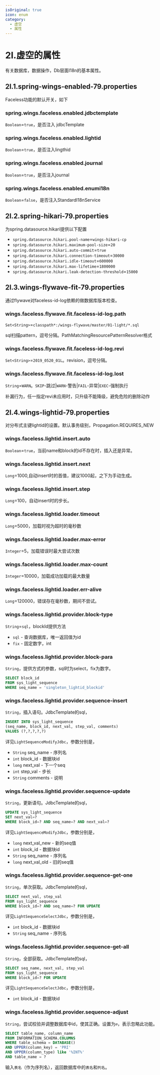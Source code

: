 ```yaml
---
isOriginal: true
icon: enum
category:
  - 虚空
  - 属性
---
```


# 2I.虚空的属性

有关数据库，数据操作，Db层面I18n的基本属性。

## 2I.1.spring-wings-enabled-79.properties

Faceless功能的默认开关，如下

### spring.wings.faceless.enabled.jdbctemplate

`Boolean`=`true`，是否注入 jdbcTemplate

### spring.wings.faceless.enabled.lightid

`Boolean`=`true`，是否注入lingthid

### spring.wings.faceless.enabled.journal

`Boolean`=`true`，是否注入journal

### spring.wings.faceless.enabled.enumi18n

`Boolean`=`false`，是否注入StandardI18nService

## 2I.2.spring-hikari-79.properties

为spring.datasource.hikari提供以下配置

* `spring.datasource.hikari.pool-name`=`wings-hikari-cp`
* `spring.datasource.hikari.maximum-pool-size`=`20`
* `spring.datasource.hikari.auto-commit`=`true`
* `spring.datasource.hikari.connection-timeout`=`30000`
* `spring.datasource.hikari.idle-timeout`=`600000`
* `spring.datasource.hikari.max-lifetime`=`1800000`
* `spring.datasource.hikari.leak-detection-threshold`=`15000`

## 2I.3.wings-flywave-fit-79.properties

通过flywave对faceless-id-log依赖的做数据库版本检查。

### wings.faceless.flywave.fit.faceless-id-log.path

`Set<String>`=`classpath*:/wings-flywave/master/01-light/*.sql`

sql扫描pattern，逗号分隔。PathMatchingResourcePatternResolver格式

### wings.faceless.flywave.fit.faceless-id-log.revi

`Set<String>`=`2019_0520_01L`。revision，逗号分隔。

### wings.faceless.flywave.fit.faceless-id-log.lost

`String`=`WARN`。`SKIP`-跳过|`WARN`-警告|`FAIL`-异常|`EXEC`-强制执行

补漏行为，任一指定revi未应用时，只升级不能降级，避免危险的删除动作

## 2I.4.wings-lightid-79.properties

对分布式主键lightid的设置。默认事务级别，Propagation.REQUIRES_NEW

### wings.faceless.lightid.insert.auto

`Boolean`=`true`，当前name和block的id不存在时，插入还是异常。

### wings.faceless.lightid.insert.next

`Long`=1000,自动insert时的首值，建议1000起，之下为手动生成。

### wings.faceless.lightid.insert.step

`Long`=100，自动insert时的步长。

### wings.faceless.lightid.loader.timeout

`Long`=5000，加载时视为超时的毫秒数

### wings.faceless.lightid.loader.max-error

`Integer`=5，加载错误时最大尝试次数

### wings.faceless.lightid.loader.max-count

`Integer`=10000，加载成功加载的最大数量

### wings.faceless.lightid.loader.err-alive

`Long`=120000，错误存在毫秒数，期间不尝试。

### wings.faceless.lightid.provider.block-type

`String`=`sql`，blockId提供方法

* `sql` - 查询数据库，唯一返回值为id
* `fix` - 固定数字，int

### wings.faceless.lightid.provider.block-para

`String`，提供方式的参数，sql时为select，fix为数字。

```sql
SELECT block_id
FROM sys_light_sequence 
WHERE seq_name = 'singleton_lightid_blockid'
```

### wings.faceless.lightid.provider.sequence-insert

`String`，插入语句。JdbcTemplate的sql，

```sql
INSERT INTO sys_light_sequence
(seq_name, block_id, next_val, step_val, comments) 
VALUES (?,?,?,?,?)
```

详见`LightSequenceModifyJdbc`，参数分别是，

* `String` seq_name - 序列名
* `int` block_id - 数据块id
* `long` next_val - 下一个seq
* `int` step_val - 步长
* `String` comments - 说明

### wings.faceless.lightid.provider.sequence-update

`String`，更新语句。JdbcTemplate的sql，

```sql
UPDATE sys_light_sequence 
SET next_val=? 
WHERE block_id=? AND seq_name=? AND next_val=?
```

详见`LightSequenceModifyJdbc`，参数分别是，

* `long` next_val_new - 新的seq值
* `int` block_id - 数据块id
* `String` seq_name - 序列名
* `long` next_val_old - 旧的seq值

### wings.faceless.lightid.provider.sequence-get-one

`String`，单次获取。JdbcTemplate的sql，

```sql
SELECT next_val, step_val 
FROM sys_light_sequence 
WHERE block_id=? AND seq_name=? FOR UPDATE
```

详见`LightSequenceSelectJdbc`，参数分别是，

* `int` block_id - 数据块id
* `String` seq_name - 序列名

### wings.faceless.lightid.provider.sequence-get-all

`String`，全部获取。JdbcTemplate的sql，

```sql
SELECT seq_name, next_val, step_val 
FROM sys_light_sequence 
WHERE block_id=? FOR UPDATE
```

详见`LightSequenceSelectJdbc`，参数分别是，

* `int` block_id - 数据块id

### wings.faceless.lightid.provider.sequence-adjust

`String`，尝试校验并调整数据库中id，使其正确。设置为`∅`，表示忽略此功能。

```sql
SELECT table_name, column_name 
FROM INFORMATION_SCHEMA.COLUMNS 
WHERE table_schema = DATABASE() 
AND UPPER(column_key) = 'PRI' 
AND UPPER(column_type) like '%INT%' 
AND table_name = ?
```

输入`表名`（作为序列名），返回数据库中的`表名`和`列名`。
